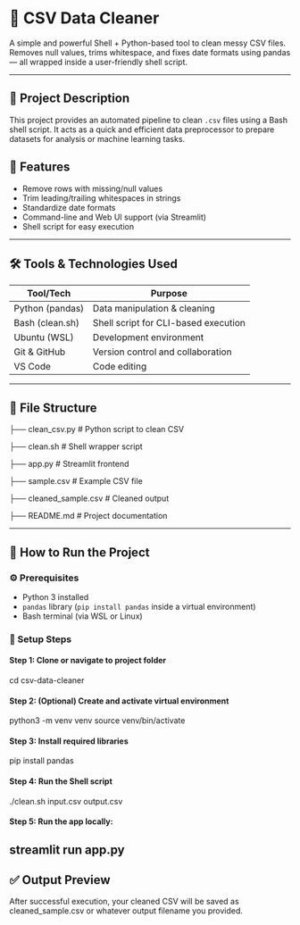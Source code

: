 # 🧽 CSV Data Cleaner

A simple and powerful Shell + Python-based tool to clean messy CSV files.  
Removes null values, trims whitespace, and fixes date formats using pandas — all wrapped inside a user-friendly shell script.

---

## 📌 Project Description

This project provides an automated pipeline to clean `.csv` files using a Bash shell script. It acts as a quick and efficient data preprocessor to prepare datasets for analysis or machine learning tasks.

## 🚀 Features
- Remove rows with missing/null values
- Trim leading/trailing whitespaces in strings
- Standardize date formats
- Command-line and Web UI support (via Streamlit)
- Shell script for easy execution

---

## 🛠️ Tools & Technologies Used

| Tool/Tech        | Purpose                                |
|------------------|----------------------------------------|
| Python (pandas)  | Data manipulation & cleaning           |
| Bash (clean.sh)  | Shell script for CLI-based execution   |
| Ubuntu (WSL)     | Development environment                |
| Git & GitHub     | Version control and collaboration      |
| VS Code          | Code editing                           |

---

## 📁 File Structure
├── clean_csv.py       # Python script to clean CSV

├── clean.sh           # Shell wrapper script

├── app.py             # Streamlit frontend

├── sample.csv         # Example CSV file

├── cleaned_sample.csv # Cleaned output

├── README.md          # Project documentation

---


## 🚀 How to Run the Project

### ⚙️ Prerequisites

- Python 3 installed
- `pandas` library (`pip install pandas` inside a virtual environment)
- Bash terminal (via WSL or Linux)

### 🔄 Setup Steps


#### Step 1: Clone or navigate to project folder
cd csv-data-cleaner

#### Step 2: (Optional) Create and activate virtual environment
python3 -m venv venv
source venv/bin/activate

#### Step 3: Install required libraries
pip install pandas

#### Step 4: Run the Shell script
./clean.sh input.csv output.csv

#### Step 5: Run the app locally:
streamlit run app.py
---

## ✅ Output Preview
After successful execution, your cleaned CSV will be saved as cleaned_sample.csv or whatever output filename you provided.

